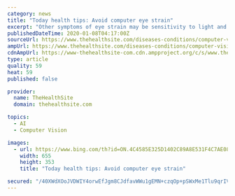 ```yaml
---
category: news
title: "Today health tips: Avoid computer eye strain"
excerpt: "Other symptoms of eye strain may be sensitivity to light and double vision. This is precisely why our health tips today are about taking care of your eyes if you spend too much time in front of a computer. When the displayed text is too small, it strains ..."
publishedDateTime: 2020-01-08T04:17:00Z
sourceUrl: https://www.thehealthsite.com/diseases-conditions/computer-vision-syndrome/today-health-tips-avoid-computer-eye-strain-720967/
ampUrl: https://www.thehealthsite.com/diseases-conditions/computer-vision-syndrome/today-health-tips-avoid-computer-eye-strain-720967/amp/
cdnAmpUrl: https://www-thehealthsite-com.cdn.ampproject.org/c/s/www.thehealthsite.com/diseases-conditions/computer-vision-syndrome/today-health-tips-avoid-computer-eye-strain-720967/amp/
type: article
quality: 59
heat: 59
published: false

provider:
  name: TheHealthSite
  domain: thehealthsite.com

topics:
  - AI
  - Computer Vision

images:
  - url: https://www.bing.com/th?id=ON.4C4585E325D1402C89A8E531F4C7AE08
    width: 655
    height: 353
    title: "Today health tips: Avoid computer eye strain"

secured: "/40XWdXOoJVDWIY4orwEfJgm8CJdfavWWu1gEMN+czqOp+pSWxMe1Tlu9qrIV7mwUhwY0EfDjkI3X8ugQiukMBcRp/lnMjswWKo5Xs1gUwtv2MOoTfYFe870vAmcmrbm5VY5uuNMtdlAgb4bzAtI2T1lnVEdg/T/FqhwWwBea47fUapxJ3QbhAuOY5PRKjAlFW2YbmQ+Ppiwl3U1P/zzU+MhWq9KsoNU5Xv7DQFuERD9wwScDVitfH9DO3HB3ldeEkDQAZhwmIQktjeXp/C5Uw==;i+FeVH8ARs3NhoTIlTGFhw=="
---
```


